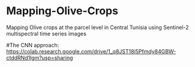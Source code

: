 # Mapping-Olive-Crops
Mapping Olive crops at the parcel level in Central Tunisia using Sentinel-2 multispectral time series images

#The CNN approach:
https://colab.research.google.com/drive/1_q8JST18i5Pfmdy84GBW-ctddRNd1lgm?usp=sharing
